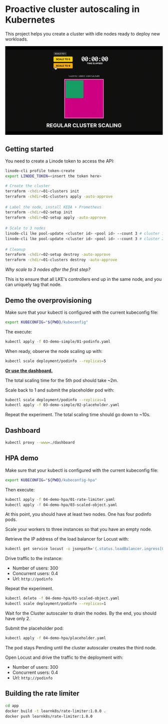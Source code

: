 # Proactive cluster autoscaling in Kubernetes

This project helps you create a cluster with idle nodes ready to deploy new workloads.

![Proactively autoscaling in Kubernetes](assets/preview.gif)

## Getting started

You need to create a Linode token to access the API:

```bash
linode-cli profile token-create
export LINODE_TOKEN=<insert the token here>
```

```bash
# Create the cluster
terraform -chdir=01-clusters init
terraform -chdir=01-clusters apply -auto-approve

# Label the node, install KEDA + Prometheus
terraform -chdir=02-setup init
terraform -chdir=02-setup apply -auto-approve

# Scale to 3 nodes
linode-cli lke pool-update <cluster id> <pool id> --count 3 # cluster 1
linode-cli lke pool-update <cluster id> <pool id> --count 3 # cluster 2

# Cleanup
terraform -chdir=02-setup destroy -auto-approve
terraform -chdir=01-clusters destroy -auto-approve
```

_Why scale to 3 nodes after the first step?_

This is to ensure that all LKE's controllers end up in the same node, and you can uniquely tag that node.

## Demo the overprovisioning

Make sure that your kubectl is configured with the current kubeconfig file:

```bash
export KUBECONFIG="${PWD}/kubeconfig"
```

The execute:

```bash
kubectl apply -f 03-demo-simple/01-podinfo.yaml
```

When ready, observe the node scaling up with:

```bash
kubectl scale deployment/podinfo --replicas=5
```

[**Or use the dashboard.**](#dashboard)

The total scaling time for the 5th pod should take ~2m.

Scale back to 1 and submit the placeholder pod with:

```bash
kubectl scale deployment/podinfo --replicas=1
kubectl apply -f 03-demo-simple/02-placeholder.yaml
```

Repeat the experiment. The total scaling time should go down to ~10s.

## Dashboard

```bash
kubectl proxy --www=./dashboard
```

## HPA demo

Make sure that your kubectl is configured with the current kubeconfig file:

```bash
export KUBECONFIG="${PWD}/kubeconfig-hpa"
```

Then execute:

```bash
kubectl apply -f 04-demo-hpa/01-rate-limiter.yaml
kubectl apply -f 04-demo-hpa/03-scaled-object.yaml
```

At this point, you should have at least two nodes. One has four podinfo pods.

Scale your workers to three instances so that you have an empty node.

Retrieve the IP address of the load balancer for Locust with:

```bash
kubectl get service locust -o jsonpath='{.status.loadBalancer.ingress[0].ip}'
```

Drive traffic to the instance:

- Number of users: 300
- Concurrent users: 0.4
- Url: `http://podinfo`

Repeat the experiment.

```bash
kubectl delete -f 04-demo-hpa/03-scaled-object.yaml
kubectl scale deployment/podinfo --replicas=1
```

Wait for the Cluster autoscaler to drain the nodes. By the end, you should have only 2.

Submit the placeholder pod:

```bash
kubectl apply -f 04-demo-hpa/placeholder.yaml
```

The pod stays Pending until the cluster autoscaler creates the third node.

Open Locust and drive the traffic to the deployment with:

- Number of users: 300
- Concurrent users: 0.4
- Url: `http://podinfo`

## Building the rate limiter

```bash
cd app
docker build -t learnk8s/rate-limiter:1.0.0 .
docker push learnk8s/rate-limiter:1.0.0
```
